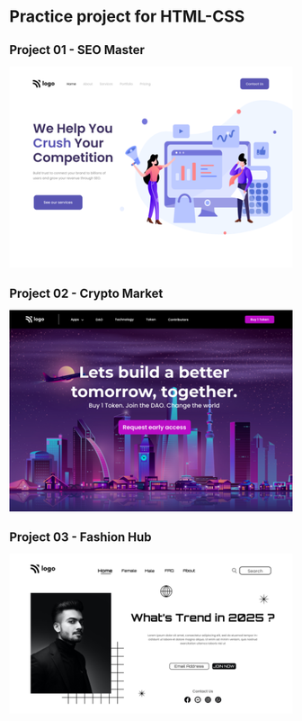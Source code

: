 # Practice project for HTML-CSS

## Project 01 - SEO Master
![SEO Master](./Project%2001-%20SEO%20Master/assets/output.png)

## Project 02 - Crypto Market 
![Crypto Market](./Project%2002-Crypto%20Market/assets/output.png)

## Project 03 - Fashion Hub
![Fashion Hub](./Project%2003-Fashion%20Hub/output.png)
